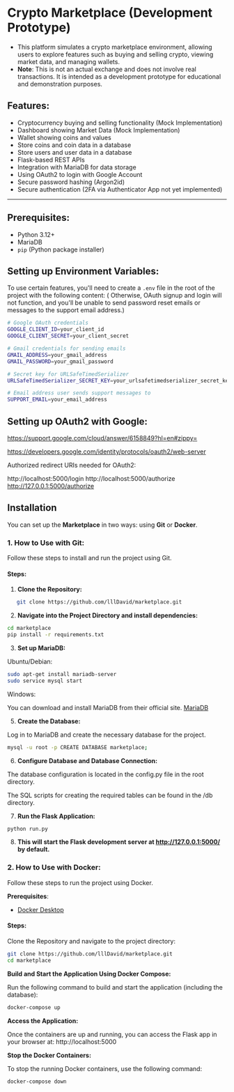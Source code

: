 # Crypto Marketplace (Development Prototype)

- This platform simulates a crypto marketplace environment, allowing users to explore features such as buying and selling crypto, viewing market data, and managing wallets. 
- **Note**: This is not an actual exchange and does not involve real transactions. It is intended as a development prototype for educational and demonstration purposes.

## Features:
- Cryptocurrency buying and selling functionality (Mock Implementation) 
- Dashboard showing Market Data (Mock Implementation) 
- Wallet showing coins and values 
- Store coins and coin data in a database
- Store users and user data in a database
- Flask-based REST APIs
- Integration with MariaDB for data storage 
- Using OAuth2 to login with Google Account
- Secure password hashing (Argon2id) 
- Secure authentication (2FA via Authenticator App not yet implemented) 

---

## Prerequisites:
- Python 3.12+
- MariaDB
- `pip` (Python package installer)

## Setting up Environment Variables:

To use certain features, you'll need to create a `.env` file in the root of the project with the following content: ( Otherwise, OAuth signup and login will not function, and you'll be unable to send password reset emails or messages to the support email address.)

```bash
# Google OAuth credentials
GOOGLE_CLIENT_ID=your_client_id
GOOGLE_CLIENT_SECRET=your_client_secret

# Gmail credentials for sending emails
GMAIL_ADDRESS=your_gmail_address
GMAIL_PASSWORD=your_gmail_password

# Secret key for URLSafeTimedSerializer
URLSafeTimedSerializer_SECRET_KEY=your_urlsafetimedserializer_secret_key

# Email address user sends support messages to
SUPPORT_EMAIL=your_email_address

```

## Setting up OAuth2 with Google:
https://support.google.com/cloud/answer/6158849?hl=en#zippy=

https://developers.google.com/identity/protocols/oauth2/web-server

Authorized redirect URIs needed for OAuth2:

http://localhost:5000/login
http://localhost:5000/authorize
http://127.0.0.1:5000/authorize


## Installation

You can set up the **Marketplace** in two ways: using **Git** or **Docker**.

### 1. **How to Use with Git**:

Follow these steps to install and run the project using Git.

#### Steps:

1. **Clone the Repository:**

```bash
   git clone https://github.com/lllDavid/marketplace.git
```

2. **Navigate into the Project Directory and install dependencies:**

```bash
cd marketplace
pip install -r requirements.txt
```

3. **Set up MariaDB:**

Ubuntu/Debian:
```bash
sudo apt-get install mariadb-server
sudo service mysql start
```
Windows:

You can download and install MariaDB from their official site. [MariaDB](https://mariadb.com/downloads/)

5. **Create the Database:** 

Log in to MariaDB and create the necessary database for the project.
```bash
mysql -u root -p CREATE DATABASE marketplace;
```

6. **Configure Database and Database Connection:**

The database configuration is located in the config.py file in the root directory.

The SQL scripts for creating the required tables can be found in the /db directory.

7. **Run the Flask Application:**

```bash
python run.py
```

8. **This will start the Flask development server at http://127.0.0.1:5000/ by default.**

### 2. **How to Use with Docker**:
Follow these steps to run the project using Docker.

**Prerequisites**:
- [Docker Desktop](https://www.docker.com/products/docker-desktop/)

#### Steps:

Clone the Repository and navigate to the project directory:
```bash
git clone https://github.com/lllDavid/marketplace.git
cd marketplace
```

**Build and Start the Application Using Docker Compose:**

Run the following command to build and start the application (including the database):
```bash
docker-compose up 
```

**Access the Application:** 

Once the containers are up and running, you can access the Flask app in your browser at:
http://localhost:5000

**Stop the Docker Containers:**

To stop the running Docker containers, use the following command:
```bash
docker-compose down
```